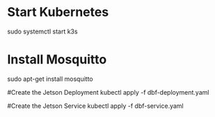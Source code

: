 # Start Kubernetes
sudo systemctl start k3s

# Install Mosquitto
sudo apt-get install mosquitto

#Create the Jetson Deployment
kubectl apply -f dbf-deployment.yaml

#Create the Jetson Service
kubectl apply -f dbf-service.yaml
